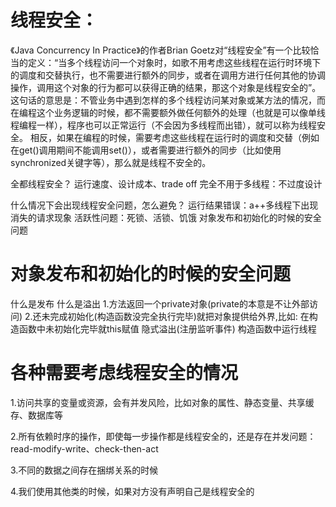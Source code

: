 # 线程安全：

《Java Concurrency In Practice》的作者Brian Goetz对“线程安全”有一个比较恰当的定义：“当多个线程访问一个对象时，如歌不用考虑这些线程在运行时环境下的调度和交替执行，也不需要进行额外的同步，或者在调用方进行任何其他的协调操作，调用这个对象的行为都可以获得正确的结果，那这个对象是线程安全的”。
这句话的意思是：不管业务中遇到怎样的多个线程访问某对象或某方法的情况，而在编程这个业务逻辑的时候，都不需要额外做任何额外的处理（也就是可以像单线程编程一样），程序也可以正常运行（不会因为多线程而出错），就可以称为线程安全。
相反，如果在编程的时候，需要考虑这些线程在运行时的调度和交替（例如在get()调用期间不能调用set()），或者需要进行额外的同步（比如使用synchronized关键字等），那么就是线程不安全的。

全都线程安全？
运行速度、设计成本、trade off
完全不用于多线程：不过度设计

什么情况下会出现线程安全问题，怎么避免？
运行结果错误：a++多线程下出现消失的请求现象
活跃性问题：死锁、活锁、饥饿
对象发布和初始化的时候的安全问题


# 对象发布和初始化的时候的安全问题

什么是发布
什么是溢出
1.方法返回一个private对象(private的本意是不让外部访问)
2.还未完成初始化(构造函数没完全执行完毕)就把对象提供给外界,比如:
在构造函数中未初始化完毕就this赋值
隐式溢出(注册监听事件)
构造函数中运行线程

# 各种需要考虑线程安全的情况

1.访问共享的变量或资源，会有并发风险，比如对象的属性、静态变量、共享缓存、数据库等

2.所有依赖时序的操作，即使每一步操作都是线程安全的，还是存在并发问题：read-modify-write、check-then-act

3.不同的数据之间存在捆绑关系的时候

4.我们使用其他类的时候，如果对方没有声明自己是线程安全的
